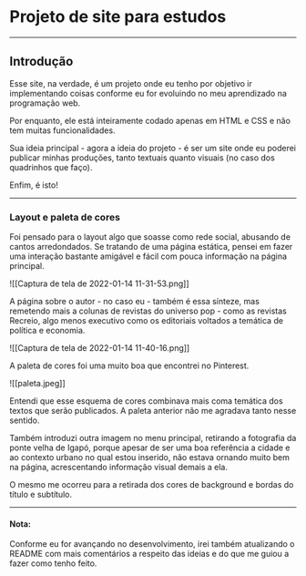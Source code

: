 # Projeto de site para estudos
---

## Introdução

Esse site, na verdade, é um projeto onde eu tenho por objetivo ir implementando coisas conforme eu for evoluindo no meu aprendizado na programação web.

Por enquanto, ele está inteiramente codado apenas em HTML e CSS e não tem muitas funcionalidades.

Sua ideia principal - agora a ideia do projeto - é ser um site onde eu poderei publicar minhas produções, tanto textuais quanto visuais (no caso dos quadrinhos que faço).

Enfim, é isto!

---

### Layout e paleta de cores

Foi pensado para o layout algo que soasse como rede social, abusando de cantos arredondados. Se tratando de uma página estática, pensei em fazer uma interação bastante amigável e fácil com pouca informação na página principal.


![[Captura de tela de 2022-01-14 11-31-53.png]]

A página sobre o autor - no caso eu - também é essa sínteze, mas remetendo mais a colunas de revistas do universo pop - como as revistas Recreio, algo menos executivo como os editoriais voltados a temática de política e economia.

![[Captura de tela de 2022-01-14 11-40-16.png]]

A paleta de cores foi uma muito boa que encontrei no Pinterest.

![[paleta.jpeg]]

Entendi que esse esquema de cores combinava mais coma temática dos textos que serão publicados. A paleta anterior não me agradava tanto nesse sentido.

Também introduzi outra imagem no menu principal, retirando a fotografia da ponte velha de Igapó, porque apesar de ser uma boa referência a cidade e ao contexto urbano no qual estou inserido, não estava ornando muito bem na página, acrescentando informação visual demais a ela.

O mesmo me ocorreu para a retirada dos cores de background e bordas do título e subtítulo.

---
#### Nota:

Conforme eu for avançando no desenvolvimento, irei também atualizando o README com mais comentários a respeito das ideias e do que me guiou a fazer como tenho feito.